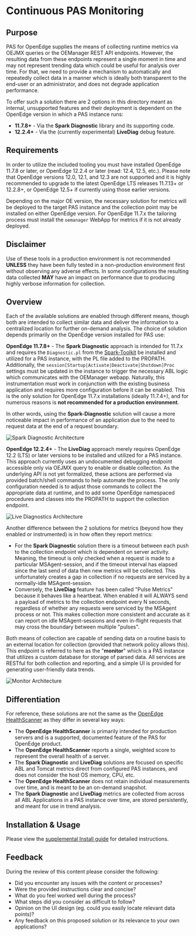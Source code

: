 # Continuous PAS Monitoring #

## Purpose ##

PAS for OpenEdge supplies the means of collecting runtime metrics via OEJMX queries or the OEManager REST API endpoints. However, the resulting data from these endpoints represent a single moment in time and may not represent trending data which could be useful for analysis over time. For that, we need to provide a mechanism to automatically and repeatedly collect data in a manner which is ideally both transparent to the end-user or an administrator, and does not degrade application performance.

To offer such a solution there are 2 options in this directory meant as internal, unsupported features and their deployment is dependent on the OpenEdge version in which a PAS instance runs:

- **11.7.8+** - Via the **Spark Diagnostic** library and its supporting code.
- **12.2.4+** - Via the (currently experimental) **LiveDiag** debug feature.

## Requirements ##

In order to utilize the included tooling you must have installed OpenEdge 11.7.8 or later, or OpenEdge 12.2.4 or later (read: 12.4, 12.5, etc.). Please note that OpenEdge versions 12.0, 12.1, and 12.3 are not supported and it is highly recommended to upgrade to the latest OpenEdge LTS releases 11.7.13+ or 12.2.8+, or OpenEdge 12.5+ if currently using those earlier versions.

Depending on the major OE version, the necessary solution for metrics will be deployed to the target PAS instance and the collection point may be installed on either OpenEdge version. For OpenEdge 11.7.x the tailoring process must install the `oemanager` WebApp for metrics if it is not already deployed.

## Disclaimer ##

Use of these tools in a production environment is not recommended **UNLESS** they have been fully tested in a non-production environment first without observing any adverse effects. In some configurations the resulting data collected **MAY** have an impact on performance due to producing highly verbose information for collection.

## Overview ##

Each of the available solutions are enabled through different means, though both are intended to collect similar data and deliver the information to a centralized location for further on-demand analysis. The choice of solution depends primarily on the OpenEdge version installed for PAS use:

**OpenEdge 11.7.8+** - The **Spark Diagnostic** approach is intended for 11.7.x and requires the `Diagnostic.pl` from the [Spark-Toolkit](https://github.com/progress/Spark-Toolkit) be installed and utilized for a PAS instance, with the PL file added to the PROPATH. Additionally, the `session[Startup|Activate|Deactivate|Shutdown]Proc` settings must be updated in the instance to trigger the necessary ABL logic which communicates with the OEManager webapp. Naturally, this instrumentation must work in conjunction with the existing business application and requires more configuration before it can be enabled. This is the only solution for OpenEdge 11.7.x installations (ideally 11.7.4+), and for numerous reasons is **not recommended for a production environment**.

In other words, using the **Spark-Diagnostic** solution will cause a more noticeable impact in performance of an application due to the need to request data at the end of a request boundary.

![Spark Diagnostic Architecture](Arch-Spark.png)

**OpenEdge 12.2.4+** - The **LiveDiag** approach merely requires OpenEdge 12.2 (LTS) or later versions to be installed and utilized for a PAS instance. This approach currently uses an undocumented debugging endpoint accessible only via OEJMX query to enable or disable collection. As the underlying API is not yet formalized, these actions are performed via provided batch/shell commands to help automate the process. The only configuration needed is to adjust those commands to collect the appropriate data at runtime, and to add some OpenEdge namespaced procedures and classes into the PROPATH to support the collection endpoint.

![Live Diagnostics Architecture](Arch-LiveDiag.png)

Another difference between the 2 solutions for metrics (beyond how they enabled or instrumented) is in how often they report metrics:

- For the **Spark Diagnostic** solution there is a timeout between each push to the collection endpoint which is dependent on server activity. Meaning, the timeout is only checked when a request is made to a particular MSAgent-session, and if the timeout interval has elapsed since the last send of data then new metrics will be collected. This unfortunately creates a gap in collection if no requests are serviced by a normally-idle MSAgent-session.
- Conversely, the **LiveDiag** feature has been called "Pulse Metrics" because it behaves like a heartbeat. When enabled it will ALWAYS send a payload of metrics to the collection endpoint every N seconds, regardless of whether any requests were serviced by the MSAgent process or not. This makes collection more consistent and accurate as it can report on idle MSAgent-sessions and even in-flight requests that may cross the boundary between multiple "pulses".

Both means of collection are capable of sending data on a routine basis to an external location for collection (provided that network policy allows this). This endpoint is referred to here as the "**monitor**" which is a PAS instance that utilizes a custom database for storage of parsed data. All services are RESTful for both collection and reporting, and a simple UI is provided for generating user-friendly data trends.

![Monitor Architecture](Arch-Monitor.png)

## Differentiation ##

For reference, these solutions are not the same as the [OpenEdge HealthScanner](https://docs.progress.com/bundle/pas-for-openedge-management/page/Use-the-OpenEdge-HealthScanner.html) as they differ in several key ways:

- The **OpenEdge HealthScanner** is primarily intended for production servers and is a supported, documented feature of the PAS for OpenEdge product.
- The **OpenEdge HealthScanner** reports a single, weighted score to represent the overall health of a server.
- The **Spark Diagnostic** and **LiveDiag** solutions are focused on specific ABL and Tomcat metrics direct from configured PAS instances, and does not consider the host OS memory, CPU, etc.
- The **OpenEdge HealthScanner** does not retain individual measurements over time, and is meant to be an on-demand snapshot.
- The **Spark Diagnostic** and **LiveDiag** metrics are collected from across all ABL Applications in a PAS instance over time, are stored persistently, and meant for use in trend analysis.

## Installation & Usage ##

Please view the [supplemental Install guide](INSTALL.md) for detailed instructions.

## Feedback ##

During the review of this content please consider the following:

- Did you encounter any issues with the content or processes?
- Were the provided instructions clear and concise?
- What do you feel worked well during the process?
- What steps did you consider as difficult to follow?
- Opinion on the UI design (eg. could you easily locate relevant data points)?
- Any feedback on this proposed solution or its relevance to your own applications?
